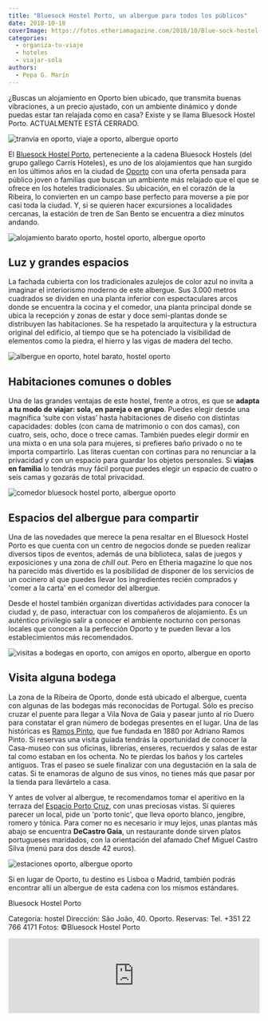 ```yaml
---
title: "Bluesock Hostel Porto, un albergue para todos los públicos"
date: 2018-10-18
coverImage: https://fotos.etheriamagazine.com/2018/10/Blue-sock-hostel-oporto-literas.jpg
categories: 
  - organiza-tu-viaje
  - hoteles
  - viajar-sola
authors: 
  - Pepa G. Marín
---
```


¿Buscas un alojamiento en Oporto bien ubicado, que transmita buenas vibraciones, a un 
precio ajustado, con un ambiente dinámico y donde puedas estar tan relajada como en 
casa? Existe y se llama Bluesock Hostel Porto. ACTUALMENTE ESTÁ CERRADO. 

![](https://fotos.etheriamagazine.com/2018/10/Blue-sock-hostel-oporto.jpg "tranvia en oporto, viaje a oporto, albergue oporto")

El [Bluesock Hostel Porto](http://www.bluesockhostels.com), perteneciente a la cadena 
Bluesock Hostels (del grupo gallego Carrís Hoteles), es uno de los alojamientos que han 
surgido en los últimos años en la ciudad de [Oporto](http://www.visitporto.travel) con 
una oferta pensada para público joven o familias que buscan un ambiente más relajado que 
el que se ofrece en los hoteles tradicionales. Su ubicación, en el corazón de la 
Ribeira, lo convierten en un campo base perfecto para moverse a pie por casi toda la 
ciudad. Y, si se quieren hacer excursiones a localidades cercanas, la estación de tren 
de San Bento se encuentra a diez minutos andando. 

![alojamiento barato oporto, hostel oporto, albergue oporto](https://fotos.etheriamagazine.com/2018/10/Blue-sock-hostel-oporto-zona-comun.jpg "Uno de los rincones de esparcimiento del Bluesock Hostel Porto.")

## Luz y grandes espacios

La fachada cubierta con los tradicionales azulejos de color azul no invita a imaginar el 
interiorismo moderno de este albergue. Sus 3.000 metros cuadrados se dividen en una 
planta inferior con espectaculares arcos donde se encuentra la cocina y el comedor, una 
planta principal donde se ubica la recepción y zonas de estar y doce semi-plantas donde 
se distribuyen las habitaciones. Se ha respetado la arquitectura y la estructura 
original del edificio, al tiempo que se ha potenciado la visibilidad de elementos como 
la piedra, el hierro y las vigas de madera del techo. 

![albergue en oporto, hotel barato, hostel oporto](https://fotos.etheriamagazine.com/2018/10/Blue-sock-hostel-oporto-literas.jpg "Puedes decir compartir habitación o no hacerlo.")

## Habitaciones comunes o dobles

Una de las grandes ventajas de este hostel, frente a otros, es que se **adapta a tu modo 
de viajar: sola, en pareja o en grupo**. Puedes elegir desde una magnífica ‘suite con 
vistas’ hasta habitaciones de diseño con distintas capacidades: dobles (con cama de 
matrimonio o con dos camas), con cuatro, seis, ocho, doce o trece camas. También puedes 
elegir dormir en una mixta o en una sola para mujeres, si prefieres baño privado o no te 
importa compartirlo. Las literas cuentan con cortinas para no renunciar a la privacidad 
y con un espacio para guardar los objetos personales. Si **viajas en familia** lo 
tendrás muy fácil porque puedes elegir un espacio de cuatro o seis camas y gozarás de 
total privacidad. 

![comedor bluesock hostel porto, albergue oporto](https://fotos.etheriamagazine.com/2018/10/Blue-sock-hostel-oporto-comedor-cocina.jpg "Comedor y cocina de Bluesock Hostel Porto.")

## Espacios del albergue para compartir

Una de las novedades que merece la pena resaltar en el Bluesock Hostel Porto es que 
cuenta con un centro de negocios donde se pueden realizar diversos tipos de eventos, 
además de una biblioteca, salas de juegos y exposiciones y una zona de _chill out_. Pero 
en Etheria magazine lo que nos ha parecido más divertido es la posibilidad de disponer 
de los servicios de un cocinero al que puedes llevar los ingredientes recién comprados y 
'comer a la carta' en el comedor del albergue. 

Desde el hostel también organizan divertidas actividades para conocer la ciudad y, de 
paso, interactuar con los compañeros de alojamiento. Es un auténtico privilegio salir a 
conocer el ambiente nocturno con personas locales que conocen a la perfección Oporto y 
te pueden llevar a los establecimientos más recomendados. 

![visitas a bodegas en oporto, con amigos en oporto, albergue en oporto](https://fotos.etheriamagazine.com/2018/10/Blue-sock-hostel-oporto-ribeira-bodegas.jpg "En Vila Nova de Gaia se pueden visitar casi todas las bodegas.")

## Visita alguna bodega

La zona de la Ribeira de Oporto, donde está ubicado el albergue, cuenta con algunas de 
las bodegas más reconocidas de Portugal. Sólo es preciso cruzar el puente para llegar a 
Vila Nova de Gaia y pasear junto al río Duero para constatar el gran número de bodegas 
presentes en el lugar. Una de las históricas es [Ramos Pinto](http://www.ramospinto.pt), 
que fue fundada en 1880 por Adriano Ramos Pinto. Si reservas una visita guiada tendrás 
la oportunidad de conocer la Casa-museo con sus oficinas, librerías, enseres, recuerdos 
y salas de estar tal como estaban en los ochenta. No te pierdas los baños y los carteles 
antiguos. Tras el paseo se suele finalizar con una degustación en la sala de catas. Si 
te enamoras de alguno de sus vinos, no tienes más que pasar por la tienda para 
llevártelo a casa. 

Y antes de volver al albergue, te recomendamos tomar el aperitivo en la terraza del [Espacio 
Porto Cruz](http://www.myportocruz.com), con unas preciosas vistas. Si quieres parecer 
un local, pide un 'porto tonic', que lleva oporto blanco, jengibre, romero y tónica. 
Para comer no es necesario ir muy lejos, unas plantas más abajo se encuentra **DeCastro 
Gaia**, un restaurante donde sirven platos portugueses maridados, con la orientación del 
afamado Chef Miguel Castro Silva (menú para dos desde 42 euros). 

![estaciones oporto, albergue oporto](https://fotos.etheriamagazine.com/2018/10/Blue-sock-hostel-oporto-estacion-tren.jpg "Preciosa estación de tren de Sao Bento.")

Si en lugar de Oporto, tu destino es Lisboa o Madrid, también podrás encontrar allí un 
albergue de esta cadena con los mismos estándares. 

Bluesock Hostel Porto 

Categoría: hostel Dirección: São João, 40. Oporto. Reservas: Tel. +351 22 766 4171 
Fotos: ©Bluesock Hostel Porto 

<script>function loadScript(url, callback){var script=document.createElement('script'); script.type='text/javascript'; if (script.readyState){script.onreadystatechange=function(){if (script.readyState=='loaded' || script.readyState=='complete'){script.onreadystatechange=null; callback();}};}else{script.onload=function(){callback();};}script.src=url; document.getElementsByTagName('head')[0].appendChild(script);}loadScript('https://cdn.civitatis.com/js/vendor/iframeResizer.min.js', function(){iFrameResize({checkOrigin:false,initCallback:function(iframe){setTimeout(function(){var resizeEvent = window.document.createEvent('UIEvents'); resizeEvent.initUIEvent('resize', true, false, window, 0); iframe.dispatchEvent(resizeEvent);});}})})</script>

<iframe class="civitatis-iframe" style="max-width: 100%;" src="https://www.civitatis.com/widget-activities/?affiliated=10211&amp;display=compact&amp;cant=2&amp;lang=es&amp;currency=EUR&amp;destination=25&amp;width=100%&amp;removeBackground=1" width="100%" height="150" frameborder="0" data-maxwidth="100%"></iframe>
